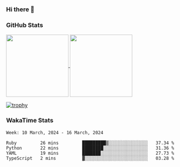 ### Hi there 👋

### GitHub Stats

<a href="https://github.com/anuraghazra/github-readme-stats">
  <img align="center" height="170px" src="https://github-readme-stats.vercel.app/api/top-langs/?username=tksfjt1024&layout=compact&count_private=true&show_icons=true&show_icons=true&theme=graywhite" />
</a>
<a href="https://github.com/anuraghazra/github-readme-stats">
  <img align="center" height="170px" src="https://github-readme-stats.vercel.app/api?username=tksfjt1024&count_private=true&show_icons=true&show_icons=true&theme=graywhite" />
</a>

[![trophy](https://github-profile-trophy.vercel.app/?username=tksfjt1024)](https://github.com/ryo-ma/github-profile-trophy)

### WakaTime Stats

<!--START_SECTION:waka-->
```text
Week: 10 March, 2024 - 16 March, 2024

Ruby         26 mins         █████████▒░░░░░░░░░░░░░░░   37.34 % 
Python       22 mins         ████████░░░░░░░░░░░░░░░░░   31.36 % 
YAML         19 mins         ███████░░░░░░░░░░░░░░░░░░   27.73 % 
TypeScript   2 mins          ▓░░░░░░░░░░░░░░░░░░░░░░░░   03.28 % 
```
<!--END_SECTION:waka-->
